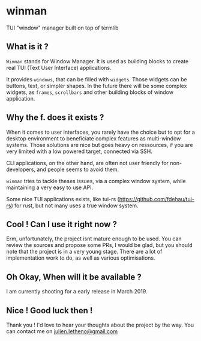 # winman
TUI "window" manager built on top of termlib

## What is it ?

`Winman` stands for Window Manager. It is used as building blocks to create real TUI (Text User Interface) applications.

It provides `windows`, that can be filled with `widgets`.
Those widgets can be buttons, text, or simpler shapes. In the future there will be some complex widgets, as `frames`, `scrollbars` and other building blocks of window application.

## Why the f. does it exists ?

When it comes to user interfaces, you rarely have the choice but to opt for a desktop environment to beneficiate complex features as multi-window systems. Those solutions are nice but goes heavy on ressources, if you are very limited with a low powered target, connected via SSH.

CLI applications, on the other hand, are often not user friendly for non-developers, and people seems to avoid them. 

`winman` tries to tackle theses issues, via a complex window system, while maintaining a very easy to use API.

Some nice TUI applications exists, like tui-rs (https://github.com/fdehau/tui-rs) for rust, but not many uses a true window system.


## Cool ! Can I use it right now ?

Erm, unfortunately, the project isnt mature enough to be used. You can review the sources and propose some PRs, I would be glad, but you should note that the project is in a very young stage. There are a lot of implementation work to do, as well as various optimisations.


## Oh Okay, When will it be available ?

I am currently shooting for a early release in March 2019.

## Nice ! Good luck then !

Thank you ! I'd love to hear your thoughts about the project by the way. You can contact me on julien.letheno@gmail.com
